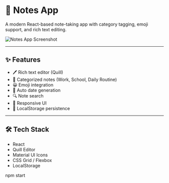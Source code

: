 # 📝 Notes App

A modern React-based note-taking app with category tagging, emoji support, and rich text editing.

![Notes App Screenshot](https://iili.io/F41PUps.png)

---

## ✨ Features

- 🖊️ Rich text editor (Quill)
- 📂 Categorized notes (Work, School, Daily Routine)
- 😀 Emoji integration
- 📆 Auto date generation
- 🔍 Note search
- 📱 Responsive UI
- 💾 LocalStorage persistence

---

## 🛠 Tech Stack

- React
- Quill Editor
- Material UI Icons
- CSS Grid / Flexbox
- LocalStorage


npm start
